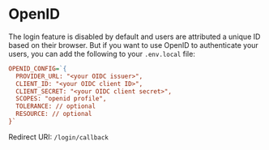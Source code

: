 # OpenID

The login feature is disabled by default and users are attributed a unique ID based on their browser. But if you want to use OpenID to authenticate your users, you can add the following to your `.env.local` file:

```ini
OPENID_CONFIG=`{
  PROVIDER_URL: "<your OIDC issuer>",
  CLIENT_ID: "<your OIDC client ID>",
  CLIENT_SECRET: "<your OIDC client secret>",
  SCOPES: "openid profile",
  TOLERANCE: // optional
  RESOURCE: // optional
}`
```

Redirect URI: `/login/callback`
